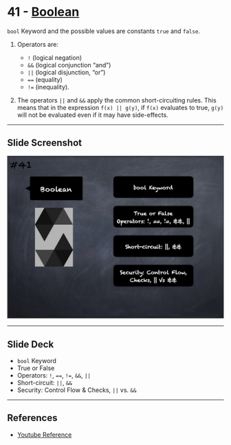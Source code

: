 # 41 - [Boolean](Boolean.md)
`bool` Keyword and the possible values are constants `true` and `false`. 

1. Operators are:
	- `!` (logical negation) 
	- `&&` (logical conjunction “and”) 
	- `||` (logical disjunction, “or”)
	- `==` (equality) 
	- `!=` (inequality). 
    
2. The operators `||` and `&&` apply the common short-circuiting rules. This means that in the expression `f(x) || g(y)`, if `f(x)` evaluates to true, `g(y)` will not be evaluated even if it may have side-effects.

___
## Slide Screenshot
![041.png](../images/solidity101/041.png)
___
## Slide Deck
- `bool` Keyword
- True or False
- Operators: `!`, `==`, `!=`, `&&`, `||`
- Short-circuit: `||`, `&&`
- Security: Control Flow & Checks, `||` vs. `&&`
___
## References
- [Youtube Reference](https://www.youtube.com/watch?v=6VIJpze1jbU)


